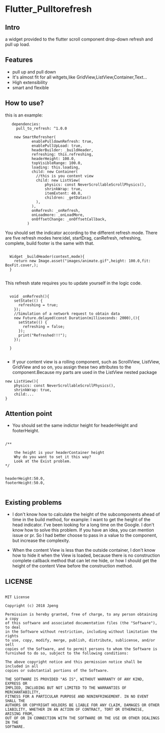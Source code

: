 # Flutter_Pulltorefresh

## Intro
a widget provided to the flutter scroll component drop-down refresh and pull up load.


## Features
* pull up and pull down
* It's almost fit for all witgets,like GridView,ListView,Container,Text...
* High extensibility
* smart and flexible

## How to use?
this is an example:

```
   dependencies:
     pull_to_refresh: ^1.0.0
```

```
    new SmartRefresher(
            enablePulldownRefresh: true,
            enablePullUpLoad: true,
            headerBuilder: _buildHeader,
            refreshing: this.refreshing,
            headerHeight: 100.0,
            topVisibleRange: 100.0,
            loading: this.loading,
            child: new Container(
              //this is you content view
              child: new ListView(
                  physics: const NeverScrollableScrollPhysics(),
                  shrinkWrap: true,
                  itemExtent: 40.0,
                  children: _getDatas()
              ),
            ),
            onRefresh: _onRefresh,
            onLoadmore: _onLoadMore,
            onOffsetChange: _onOffsetCallback,
          )

```

You should set the indicator according to the different refresh mode.
There are five refresh modes here:idel, startDrag, canRefresh, refreshing, complete,
build footer is the same with that.

```

  Widget _buildHeader(context,mode){
    return new Image.asset("images/animate.gif",height: 100.0,fit: BoxFit.cover,);
  }


```

This refresh state requires you to update yourself in the logic code.

```

  void _onRefresh(){
    setState(() {
      refreshing = true;
    });
    //Simulation of a network request to obtain data
    new Future.delayed(const Duration(milliseconds: 2000),(){
      setState(() {
        refreshing = false;
      });
      print("Refreshed!!!");
    });

  }
  
```
* If your content view is a rolling component, such as ScrollView, ListView, GridView and so on, you assign these two attributes to the component.Because my parts are used in the ListView nested package

```
new ListView(){
    physics: const NeverScrollableScrollPhysics(),
    shrinkWrap: true,
    child:...
}

```


## Attention point


* You should set the same indictor height for headerHeight and footerHeight.

```

/**

    the height is your headerContainer height
    Why do you want to set it this way?
    Look at the Exist problem.
*/


headerHeight:50.0,
footerHeight:50.0,


```

## Existing problems

* I don't know how to calculate the height of the subcomponents
 ahead of time in the build method, for example: I want to get
 the height of the head indicator. I've been looking for a
  long time on the Google. I don't know how to solve this
  problem. If you have an idea, you can mention issue or pr.
 So I had better choose to pass in a value to the component,
 but increase the complexity.
 
* When the content View is less than the outside container, 
 I don't know how to hide it when the View is loaded, because there is no construction complete callback method that can let me hide, or how I should get the height of the content View before the construction method.
 
## LICENSE
 
 ```
 
MIT License

Copyright (c) 2018 Jpeng

Permission is hereby granted, free of charge, to any person obtaining a copy
of this software and associated documentation files (the "Software"), to deal
in the Software without restriction, including without limitation the rights
to use, copy, modify, merge, publish, distribute, sublicense, and/or sell
copies of the Software, and to permit persons to whom the Software is
furnished to do so, subject to the following conditions:

The above copyright notice and this permission notice shall be included in all
copies or substantial portions of the Software.

THE SOFTWARE IS PROVIDED "AS IS", WITHOUT WARRANTY OF ANY KIND, EXPRESS OR
IMPLIED, INCLUDING BUT NOT LIMITED TO THE WARRANTIES OF MERCHANTABILITY,
FITNESS FOR A PARTICULAR PURPOSE AND NONINFRINGEMENT. IN NO EVENT SHALL THE
AUTHORS OR COPYRIGHT HOLDERS BE LIABLE FOR ANY CLAIM, DAMAGES OR OTHER
LIABILITY, WHETHER IN AN ACTION OF CONTRACT, TORT OR OTHERWISE, ARISING FROM,
OUT OF OR IN CONNECTION WITH THE SOFTWARE OR THE USE OR OTHER DEALINGS IN THE
SOFTWARE.

 
 ```
